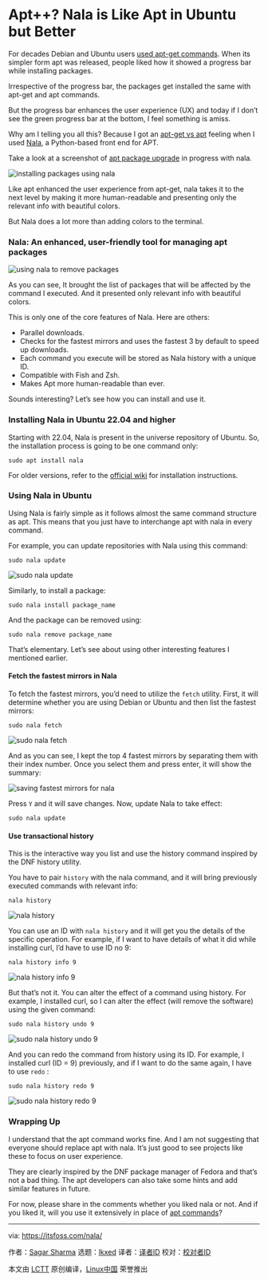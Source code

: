 [#]: subject: "Apt++? Nala is Like Apt in Ubuntu but Better"
[#]: via: "https://itsfoss.com/nala/"
[#]: author: "Sagar Sharma https://itsfoss.com/author/sagar/"
[#]: collector: "lkxed"
[#]: translator: " "
[#]: reviewer: " "
[#]: publisher: " "
[#]: url: " "

Apt++? Nala is Like Apt in Ubuntu but Better
======

For decades Debian and Ubuntu users [used apt-get commands][1]. When its simpler form apt was released, people liked how it showed a progress bar while installing packages.

Irrespective of the progress bar, the packages get installed the same with apt-get and apt commands.

But the progress bar enhances the user experience (UX) and today if I don’t see the green progress bar at the bottom, I feel something is amiss.

Why am I telling you all this? Because I got an [apt-get vs apt][2] feeling when I used [Nala][3], a Python-based front end for APT.

Take a look at a screenshot of [apt package upgrade][4] in progress with nala.

![installing packages using nala][5]

Like apt enhanced the user experience from apt-get, nala takes it to the next level by making it more human-readable and presenting only the relevant info with beautiful colors.

But Nala does a lot more than adding colors to the terminal.

### Nala: An enhanced, user-friendly tool for managing apt packages

![using nala to remove packages][6]

As you can see, It brought the list of packages that will be affected by the command I executed. And it presented only relevant info with beautiful colors.

This is only one of the core features of Nala. Here are others:

- Parallel downloads.
- Checks for the fastest mirrors and uses the fastest 3 by default to speed up downloads.
- Each command you execute will be stored as Nala history with a unique ID.
- Compatible with Fish and Zsh.
- Makes Apt more human-readable than ever.

Sounds interesting? Let’s see how you can install and use it.

### Installing Nala in Ubuntu 22.04 and higher

Starting with 22.04, Nala is present in the universe repository of Ubuntu. So, the installation process is going to be one command only:

```
sudo apt install nala
```

For older versions, refer to the [official wiki][7] for installation instructions.

### Using Nala in Ubuntu

Using Nala is fairly simple as it follows almost the same command structure as apt. This means that you just have to interchange apt with nala in every command.

For example, you can update repositories with Nala using this command:

```
sudo nala update
```

![sudo nala update][8]

Similarly, to install a package:

```
sudo nala install package_name
```

And the package can be removed using:

```
sudo nala remove package_name
```

That’s elementary. Let’s see about using other interesting features I mentioned earlier.

#### Fetch the fastest mirrors in Nala

To fetch the fastest mirrors, you’d need to utilize the `fetch` utility. First, it will determine whether you are using Debian or Ubuntu and then list the fastest mirrors:

```
sudo nala fetch
```

![sudo nala fetch][9]

And as you can see, I kept the top 4 fastest mirrors by separating them with their index number. Once you select them and press enter, it will show the summary:

![saving fastest mirrors for nala][10]

Press `Y` and it will save changes. Now, update Nala to take effect:

```
sudo nala update
```

#### Use transactional history

This is the interactive way you list and use the history command inspired by the DNF history utility.

You have to pair `history` with the nala command, and it will bring previously executed commands with relevant info:

```
nala history
```

![nala history][11]

You can use an ID with `nala history` and it will get you the details of the specific operation. For example, if I want to have details of what it did while installing curl, I’d have to use ID no 9:

```
nala history info 9
```

![nala history info 9][12]

But that’s not it. You can alter the effect of a command using history. For example, I installed curl, so I can alter the effect (will remove the software) using the given command:

```
sudo nala history undo 9
```

![sudo nala history undo 9][13]

And you can redo the command from history using its ID. For example, I installed curl (ID = 9) previously, and if I want to do the same again, I have to use `redo` :

```
sudo nala history redo 9
```

![sudo nala history redo 9][14]

### Wrapping Up

I understand that the apt command works fine. And I am not suggesting that everyone should replace apt with nala. It’s just good to see projects like these to focus on user experience.

They are clearly inspired by the DNF package manager of Fedora and that’s not a bad thing. The apt developers can also take some hints and add similar features in future.

For now, please share in the comments whether you liked nala or not. And if you liked it, will you use it extensively in place of [apt commands][15]?

--------------------------------------------------------------------------------

via: https://itsfoss.com/nala/

作者：[Sagar Sharma][a]
选题：[lkxed][b]
译者：[译者ID](https://github.com/译者ID)
校对：[校对者ID](https://github.com/校对者ID)

本文由 [LCTT](https://github.com/LCTT/TranslateProject) 原创编译，[Linux中国](https://linux.cn/) 荣誉推出

[a]: https://itsfoss.com/author/sagar/
[b]: https://github.com/lkxed
[1]: https://itsfoss.com/apt-get-linux-guide/
[2]: https://itsfoss.com/apt-vs-apt-get-difference/
[3]: https://gitlab.com/volian/nala
[4]: https://itsfoss.com/apt-update-vs-upgrade/
[5]: https://itsfoss.com/wp-content/uploads/2022/11/installing-packages-using-nala-1.png
[6]: https://itsfoss.com/wp-content/uploads/2022/11/using-nala-to-remove-packages.png
[7]: https://gitlab.com/volian/nala/-/wikis/Installation
[8]: https://itsfoss.com/wp-content/uploads/2022/11/sudo-nala-update.png
[9]: https://itsfoss.com/wp-content/uploads/2022/11/sudo-nala-fetch.png
[10]: https://itsfoss.com/wp-content/uploads/2022/11/saving-fastest-mirrors-for-nala.png
[11]: https://itsfoss.com/wp-content/uploads/2022/11/nala-history.png
[12]: https://itsfoss.com/wp-content/uploads/2022/11/nala-history-info-9.png
[13]: https://itsfoss.com/wp-content/uploads/2022/11/sudo-nala-history-undo-9.png
[14]: https://itsfoss.com/wp-content/uploads/2022/11/sudo-nala-history-redo-9.png
[15]: https://itsfoss.com/apt-command-guide/
